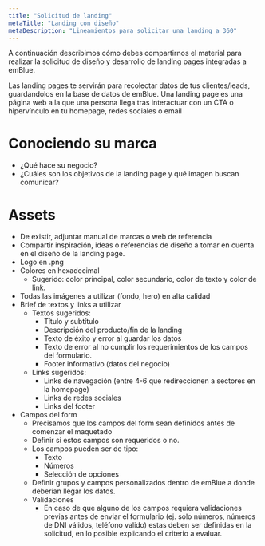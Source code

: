 ```yaml
---
title: "Solicitud de landing"
metaTitle: "Landing con diseño"
metaDescription: "Lineamientos para solicitar una landing a 360"
---
```


A continuación describimos cómo debes compartirnos el material para realizar la solicitud de diseño y desarrollo de landing pages integradas a emBlue.

Las landing pages te servirán para recolectar datos de tus clientes/leads, guardandolos en la base de datos de emBlue. Una landing page es una página web a la que una persona llega tras interactuar con un CTA o hipervínculo en tu homepage, redes sociales o email

# Conociendo su marca

- ¿Qué hace su negocio?
- ¿Cuáles son los objetivos de la landing page y qué imagen buscan comunicar?

# Assets
- De existir, adjuntar manual de marcas o web de referencia
- Compartir inspiración, ideas o referencias de diseño a tomar en cuenta en el diseño de la landing page.
- Logo en .png
- Colores en hexadecimal
	- Sugerido: color principal, color secundario, color de texto y color de link.
- Todas las imágenes a utilizar (fondo, hero) en alta calidad
- Brief de textos y links a utilizar 
	- Textos sugeridos:
		- Título y subtítulo
		- Descripción del producto/fin de la landing
		- Texto de éxito y error al guardar los datos
		- Texto de error al no cumplir los requerimientos de los campos del formulario.
		- Footer informativo (datos del negocio)
	- Links sugeridos:
		- Links de navegación (entre 4-6 que redireccionen a sectores en la homepage)
		- Links de redes sociales
		- Links del footer
- Campos del form
	- Precisamos que los campos del form sean definidos antes de comenzar el maquetado
	- Definir si estos campos son requeridos o no.
	- Los campos pueden ser de tipo:
		- Texto
		- Números
		- Selección de opciones 
	- Definir grupos y campos personalizados dentro de emBlue a donde deberían llegar los datos.
	- Validaciones
		- En caso de que alguno de los campos requiera validaciones previas antes de enviar el formulario (ej. solo números, números de DNI válidos, teléfono valido) estas deben ser definidas en la solicitud, en lo posible explicando el criterio a evaluar.
